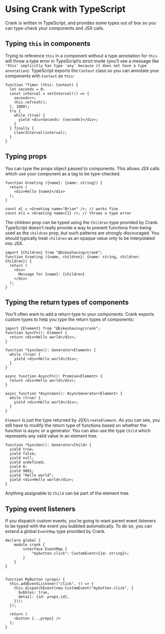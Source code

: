 # Using Crank with TypeScript
Crank is written in TypeScript, and provides some types out of box so you can type-check your components and JSX calls.
## Typing `this` in components
Trying to reference `this` in a component without a type annotation for `this` will throw a type error in TypeScript‘s strict mode (you’ll see a message like `'this' implicitly has type 'any' because it does not have a type annotation`). TypeScript exports the `Context` class so you can annotate your components with `Context` as `this`:

```tsx
function *Timer (this: Context) {
  let seconds = 0;
  const interval = setInterval(() => {
    seconds++;
    this.refresh();
  }, 1000);
  try {
    while (true) {
      yield <div>Seconds: {seconds}</div>;
    }
  } finally {
    clearInterval(interval);
  }
}
```

## Typing props
You can type the props object passed to components. This allows JSX calls which use your component as a tag to be type-checked.

```tsx
function Greeting ({name}: {name: string}) {
  return (
    <div>Hello {name}</div>
  );
}

const el = <Greeting name="Brian" />; // works fine
const el1 = <Greeting name={1} />; // throws a type error
```

The children prop can be typed using the `Children` type provided by Crank. TypeScript doesn’t really provide a way to prevent functions from being used as the `children` prop, but such patterns are strongly discouraged. You should typically treat `children` as an opaque value only to be interpolated into JSX.
```tsx
import {Children} from "@bikeshaving/crank";
function Greeting ({name, children}: {name: string, children: Children}) {
  return (
    <div>
      Message for {name}: {children}
    </div>
  );
}
```

## Typing the return types of components
You’ll often want to add a return type to your components. Crank exports custom types to help you type the return types of components:

```tsx
import {Element} from "@bikeshaving/crank";
function SyncFn(): Element {
  return <div>Hello world</div>;
}

function *SyncGen(): Generator<Element> {
  while (true) {
    yield <div>Hello world</div>;
  } 
}

async function AsyncFn(): Promise<Element> {
  return <div>Hello world</div>;
}

async function *AsyncGen(): AsyncGenerator<Element> {
  while (true) {
    yield <div>Hello world</div>;
  } 
}
```

`Element` is just the type returned by JSX/`createElement`. As you can see, you still have to modify the return type of functions based on whether the function is async or a generator. You can also use the type `Child` which represents any valid value in an element tree. 

```tsx
function *SyncGen(): Generator<Child> {
  yield true;
  yield false;
  yield null;
  yield undefined;
  yield 0;
  yield 9001;
  yield "Hello world";
  yield <div>Hello world</div>;
}
```

Anything assignable to `Child` can be part of the element tree.

## Typing event listeners
If you dispatch custom events, you’re going to want parent event listeners to be typed with the event you bubbled automatically. To do so, you can extend a global `EventMap` type provided by Crank.

```tsx
declare global {
	module crank {
		interface EventMap {
			"mybutton.click": CustomEvent<{id: string}>;
		}
	}
}


function MyButton (props) {
  this.addEventListener("click", () => {
    this.dispatchEvent(new CustomEvent("mybutton.click", {
      bubbles: true,
      detail: {id: props.id},
    }));
  });

  return (
    <button {...props} />
  );
}
```

